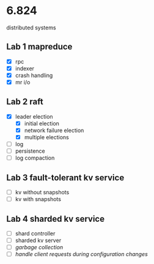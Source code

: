 # 6.824

distributed systems

## Lab 1 mapreduce

- [x] rpc
- [x] indexer
- [x] crash handling
- [x] mr i/o

## Lab 2 raft

- [x] leader election
    - [x] initial election
    - [x] network failure election
    - [x] multiple elections
- [ ] log
- [ ] persistence
- [ ] log compaction

## Lab 3 fault-tolerant kv service

- [ ] kv without snapshots
- [ ] kv with snapshots

## Lab 4 sharded kv service

- [ ] shard controller
- [ ] sharded kv server
- [ ] *garbage collection*
- [ ] *handle client requests during configuration changes*
